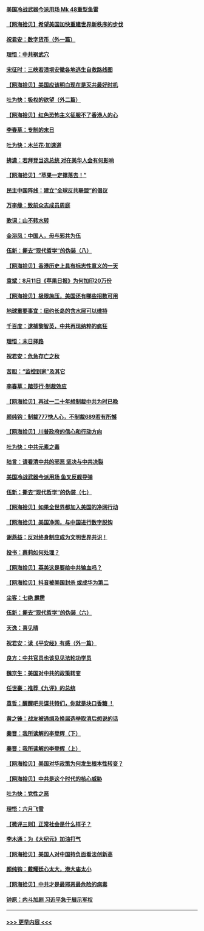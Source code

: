 #### [美国冷战武器今派用场 Mk 48重型鱼雷](../pages/nsc993/n12335354.md?t=08170451) 
#### [【网海拾贝】希望美国加快重建世界新秩序的步伐](../pages/nsc993/n12334224.md?t=08170451) 
#### [祝君安：数字货币（外一篇）](../pages/nsc993/n12334186.md?t=08170451) 
#### [理悟：中共祸武穴](../pages/nsc993/n12333962.md?t=08170451) 
#### [宋征时：三峡若溃坝安徽各地逃生自救路线图](../pages/nsc993/n12332450.md?t=08170451) 
#### [【网海拾贝】美国应该明白现在是灭共最好时机](../pages/nsc993/n12332313.md?t=08170451) 
#### [吐为快：极权的欲望（外二篇）](../pages/nsc993/n12332089.md?t=08170451) 
#### [【网海拾贝】红色恐怖主义征服不了香港人的心](../pages/nsc993/n12329296.md?t=08170451) 
#### [李春草：专制的末日](../pages/nsc993/n12329079.md?t=08170451) 
#### [吐为快：木兰花‧加速道](../pages/nsc993/n12327366.md?t=08170451) 
#### [拂潇：若拜登当选总统 对在美华人会有何影响](../pages/nsc993/n12295996.md?t=08170451) 
#### [【网海拾贝】“苹果一定撑落去！”](../pages/nsc993/n12326784.md?t=08170451) 
#### [民主中国阵线：建立“全球反共联盟”的倡议](../pages/nsc993/n12324177.md?t=08170451) 
#### [万李缘：致前众志成员周庭](../pages/nsc993/n12324635.md?t=08170451) 
#### [歌词：山不转水转](../pages/nsc993/n12324599.md?t=08170451) 
#### [金浴凤：中国人，毋与邪共为伍](../pages/nsc993/n12324257.md?t=08170451) 
#### [伍新：撕去“现代哲学”的伪装（八）](../pages/nsc993/n12324188.md?t=08170451) 
#### [【网海拾贝】香港历史上具有标志性意义的一天](../pages/nsc993/n12324021.md?t=08170451) 
#### [袁斌：8月11日《苹果日报》为何加印20万份](../pages/nsc993/n12323955.md?t=08170451) 
#### [【网海拾贝】极限施压，美国还有哪些招数可用](../pages/nsc993/n12322512.md?t=08170451) 
#### [地球重要事宜：纽约长岛的含水层可以维持](../pages/nsc993/n12321844.md?t=08170451) 
#### [千百度：逮捕黎智英，中共再现纳粹的疯狂](../pages/nsc993/n12321777.md?t=08170451) 
#### [理悟：末日择路](../pages/nsc993/n12320812.md?t=08170451) 
#### [祝君安：危急存亡之秋](../pages/nsc993/n12320795.md?t=08170451) 
#### [苦胆：“监控到家”及其它](../pages/nsc993/n12320751.md?t=08170451) 
#### [李春草：踏莎行·制裁效应](../pages/nsc993/n12318290.md?t=08170451) 
#### [【网海拾贝】再过一二十年想制裁中共为时已晚](../pages/nsc993/n12318195.md?t=08170451) 
#### [颜纯钩：制裁777快人心，不制裁689若有所憾](../pages/nsc993/n12316912.md?t=08170451) 
#### [【网海拾贝】川普政府的信心和行动方向](../pages/nsc993/n12316673.md?t=08170451) 
#### [吐为快：中共元素之毒](../pages/nsc993/n12316547.md?t=08170451) 
#### [陆言：请看清中共的邪恶 坚决与中共决裂](../pages/nsc993/n12315784.md?t=08170451) 
#### [美国冷战武器今派用场 鱼叉反舰导弹](../pages/nsc993/n12316258.md?t=08170451) 
#### [伍新：撕去“现代哲学”的伪装（七）](../pages/nsc993/n12315846.md?t=08170451) 
#### [【网海拾贝】如果全世界都加入美国的净网行动](../pages/nsc993/n12315588.md?t=08170451) 
#### [【网海拾贝】美国净网，与中国进行数字脱钩](../pages/nsc993/n12312813.md?t=08170451) 
#### [谢燕益：反对终身制应成为文明世界共识！](../pages/nsc993/n12310465.md?t=08170451) 
#### [投书：蔡莉如何处理？](../pages/nsc993/n12310224.md?t=08170451) 
#### [【网海拾贝】英美这是要给中共输血吗？](../pages/nsc993/n12307646.md?t=08170451) 
#### [【网海拾贝】抖音被美国封杀 或成华为第二](../pages/nsc993/n12305277.md?t=08170451) 
#### [尘客：七绝 霹雳](../pages/nsc993/n12304053.md?t=08170451) 
#### [伍新：撕去“现代哲学”的伪装（六）](../pages/nsc993/n12303243.md?t=08170451) 
#### [天逸：喜见晴](../pages/nsc993/n12303226.md?t=08170451) 
#### [祝君安：读《平安经》有感（外一篇）](../pages/nsc993/n12303170.md?t=08170451) 
#### [良方：中共官员也该见见法轮功学员](../pages/nsc993/n12302985.md?t=08170451) 
#### [魏京生：美国对中共的政策转变](../pages/nsc993/n12302929.md?t=08170451) 
#### [任世豪：推荐《九评》的总统](../pages/nsc993/n12302838.md?t=08170451) 
#### [袁哲：醒醒吧共谍共特们，你就是块口香糖 ！](../pages/nsc993/n12302678.md?t=08170451) 
#### [黄之锋：战友被通缉及换届选举取消后想说的话](../pages/nsc993/n12302681.md?t=08170451) 
#### [秦晋：我所读解的李登辉（下）](../pages/nsc993/n12302171.md?t=08170451) 
#### [秦晋：我所读解的李登辉（上）](../pages/nsc993/n12301979.md?t=08170451) 
#### [【网海拾贝】美国对华政策为何发生根本性转变？](../pages/nsc993/n12302091.md?t=08170451) 
#### [【网海拾贝】中共是这个时代的核心威胁](../pages/nsc993/n12300541.md?t=08170451) 
#### [吐为快：党性之恶](../pages/nsc993/n12300263.md?t=08170451) 
#### [理悟：六月飞雪](../pages/nsc993/n12300243.md?t=08170451) 
#### [【微评三则】正常社会是什么样子？](../pages/nsc993/n12300228.md?t=08170451) 
#### [李木通：为《大纪元》加油打气](../pages/nsc993/n12280363.md?t=08170451) 
#### [【网海拾贝】美国人对中国持负面看法创新高](../pages/nsc993/n12298720.md?t=08170451) 
#### [颜纯钩：戴耀廷心太大，港大庙太小](../pages/nsc993/n12297682.md?t=08170451) 
#### [【网海拾贝】中共才是最邪恶最危险的病毒](../pages/nsc993/n12296470.md?t=08170451) 
#### [钟原：内斗加剧 习近平急于展示军权](../pages/nsc993/n12292544.md?t=08170451) 

----
#### [ >>> 更早内容 <<< ](../indexes/nsc993-earlier.md)

